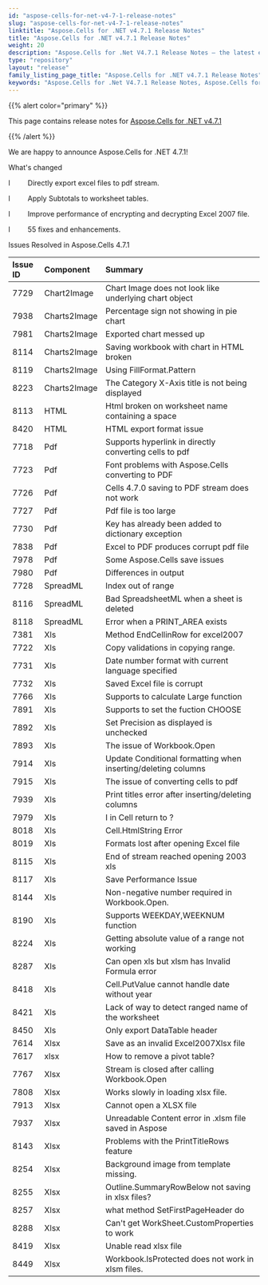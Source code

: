 ```yaml
---
id: "aspose-cells-for-net-v4-7-1-release-notes"
slug: "aspose-cells-for-net-v4-7-1-release-notes"
linktitle: "Aspose.Cells for .NET v4.7.1 Release Notes"
title: "Aspose.Cells for .NET v4.7.1 Release Notes"
weight: 20
description: "Aspose.Cells for .Net V4.7.1 Release Notes – the latest enhancements, new features, and fixes."
type: "repository"
layout: "release"
family_listing_page_title: "Aspose.Cells for .NET v4.7.1 Release Notes"
keywords: "Aspose.Cells for .Net V4.7.1 Release Notes, Aspose.Cells for .Net V4.7.1 updates and fixes"
---
```


{{% alert color="primary" %}} 

This page contains release notes for [Aspose.Cells for .NET v4.7.1](https://releases.aspose.com/cells/net/new-releases/aspose.cells-for-.net-v4.7.1/)

{{% /alert %}} 

We are happy to announce Aspose.Cells for .NET 4.7.1! 

What's changed 

l         Directly export excel files to pdf stream. 

l         Apply Subtotals to worksheet tables. 

l         Improve performance of encrypting and decrypting Excel 2007 file. 

l         55 fixes and enhancements. 





Issues Resolved in Aspose.Cells 4.7.1 

|**Issue ID** |**Component** |**Summary** |
| :- | :- | :- |
|7729 |Chart2Image |Chart Image does not look like underlying chart object |
|7938 |Charts2Image |Percentage sign not showing in pie chart |
|7981 |Charts2Image |Exported chart messed up |
|8114 |Charts2Image |Saving workbook with chart in HTML broken |
|8119 |Charts2Image |Using FillFormat.Pattern |
|8223 |Charts2Image |The Category X-Axis title is not being displayed |
|8113 |HTML |Html broken on worksheet name containing a space |
|8420 |HTML |HTML export format issue |
|7718 |Pdf |Supports hyperlink in directly converting cells to pdf |
|7723 |Pdf |Font problems with Aspose.Cells converting to PDF |
|7726 |Pdf |Cells 4.7.0 saving to PDF stream does not work |
|7727 |Pdf |Pdf file is too large |
|7730 |Pdf |Key has already been added to dictionary exception |
|7838 |Pdf |Excel to PDF produces corrupt pdf file |
|7978 |Pdf |Some Aspose.Cells save issues |
|7980 |Pdf |Differences in output |
|7728 |SpreadML |Index out of range |
|8116 |SpreadML |Bad SpreadsheetML when a sheet is deleted |
|8118 |SpreadML |Error when a PRINT_AREA exists |
|7381 |Xls |Method EndCellinRow for excel2007 |
|7722 |Xls |Copy validations in copying range. |
|7731 |Xls |Date number format with current language specified |
|7732 |Xls |Saved Excel file is corrupt |
|7766 |Xls |Supports to calculate Large function |
|7891 |Xls |Supports to set the fuction CHOOSE |
|7892 |Xls |Set Precision as displayed is unchecked |
|7893 |Xls |The issue of Workbook.Open |
|7914 |Xls |Update Conditional formatting when inserting/deleting columns |
|7915 |Xls |The issue of converting cells to pdf |
|7939 |Xls |Print titles error after inserting/deleting columns |
|7979 |Xls |I in Cell return to ? |
|8018 |Xls |Cell.HtmlString Error |
|8019 |Xls |Formats lost after opening Excel file |
|8115 |Xls |End of stream reached opening 2003 xls |
|8117 |Xls |Save Performance Issue |
|8144 |Xls |Non-negative number required in Workbook.Open. |
|8190 |Xls |Supports WEEKDAY,WEEKNUM function |
|8224 |Xls |Getting absolute value of a range not working |
|8287 |Xls |Can open xls but xlsm has Invalid Formula error |
|8418 |Xls |Cell.PutValue cannot handle date without year |
|8421 |Xls |Lack of way to detect ranged name of the worksheet |
|8450 |Xls |Only export DataTable header |
|7614 |Xlsx |Save as an invalid Excel2007Xlsx file |
|7617 |xlsx |How to remove a pivot table? |
|7767 |Xlsx |Stream is closed after calling Workbook.Open |
|7808 |Xlsx |Works slowly in loading xlsx file. |
|7913 |Xlsx |Cannot open a XLSX file |
|7937 |Xlsx |Unreadable Content error in .xlsm file saved in Aspose |
|8143 |Xlsx |Problems with the PrintTitleRows feature |
|8254 |Xlsx |Background image from template missing. |
|8255 |Xlsx |Outline.SummaryRowBelow not saving in xlsx files? |
|8257 |Xlsx |what method SetFirstPageHeader do |
|8288 |Xlsx |Can't get WorkSheet.CustomProperties to work |
|8419 |Xlsx |Unable read xlsx file |
|8449 |Xlsx |Workbook.IsProtected does not work in xlsm files. |

